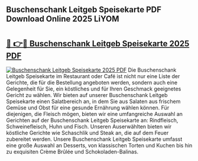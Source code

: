 ## Buschenschank Leitgeb Speisekarte PDF Download Online 2025 LiYOM

# <h2><a href="http://gc8w14h.nevu.top/?p=Buschenschank+Leitgeb+Speisekarte">🔗 👉🔴 Buschenschank Leitgeb Speisekarte 2025 PDF</a></h2>

[![Buschenschank Leitgeb Speisekarte 2025 PDF](https://i.imgur.com/dBaPXMq.png)](http://gc8w14h.nevu.top/?p=Buschenschank+Leitgeb+Speisekarte)
Die Buschenschank Leitgeb Speisekarte im Restaurant oder Café ist nicht nur eine Liste der Gerichte, die für die Bestellung angeboten werden, sondern auch eine Gelegenheit für Sie, ein köstliches und für Ihren Geschmack geeignetes Gericht zu wählen. Wir bieten auf unserer Buschenschank Leitgeb Speisekarte einen Salatbereich an, in dem Sie aus Salaten aus frischem Gemüse und Obst für eine gesunde Ernährung wählen können. Für diejenigen, die Fleisch mögen, bieten wir eine umfangreiche Auswahl an Gerichten auf der Buschenschank Leitgeb Speisekarte an: Rindfleisch, Schweinefleisch, Huhn und Fisch. Unseren Auserwählten bieten wir köstliche Gerichte wie Schaschlik und Steak an, die auf dem Feuer zubereitet werden. Unsere Buschenschank Leitgeb Speisekarte umfasst eine große Auswahl an Desserts, von klassischen Torten und Kuchen bis hin zu exquisiten Crème Brûlée und Schokoladen-Balinas.
